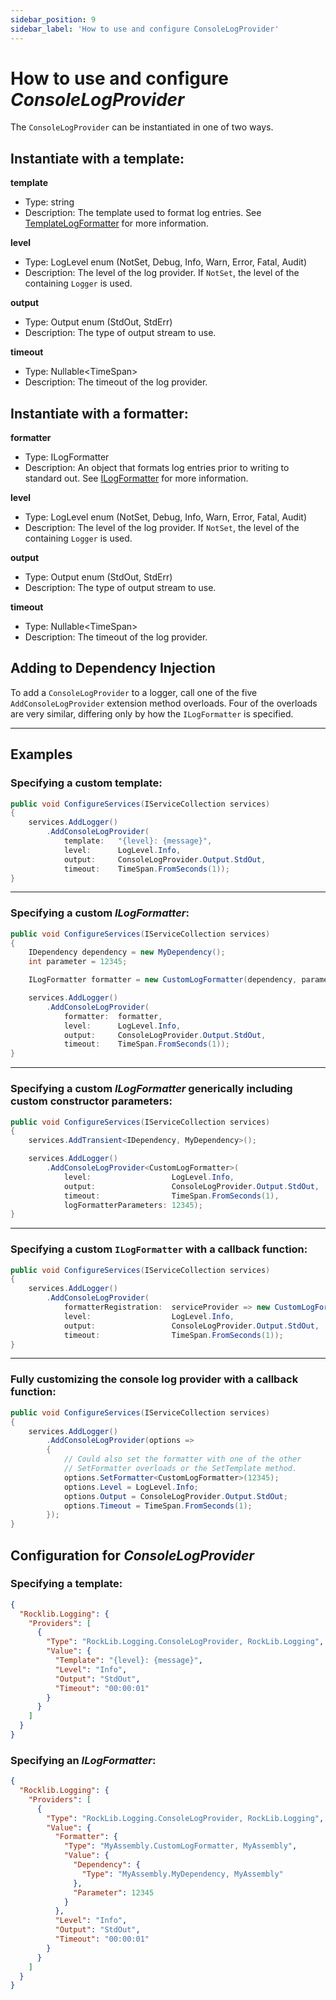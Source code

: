 ```yaml
---
sidebar_position: 9
sidebar_label: 'How to use and configure ConsoleLogProvider'
---
```


# How to use and configure _ConsoleLogProvider_

The `ConsoleLogProvider` can be instantiated in one of two ways.

## Instantiate with a template:

**template**
  - Type: string
  - Description: The template used to format log entries. See [TemplateLogFormatter](Formatting.md#template) for more information.

**level**
  - Type: LogLevel enum (NotSet, Debug, Info, Warn, Error, Fatal, Audit)
  - Description: The level of the log provider. If `NotSet`, the level of the containing `Logger` is used.

**output**
  - Type: Output enum (StdOut, StdErr)
  - Description: The type of output stream to use.

**timeout**
  - Type: Nullable\<TimeSpan\>
  - Description: The timeout of the log provider.

## Instantiate with a formatter:

**formatter**
  - Type: ILogFormatter
  - Description: An object that formats log entries prior to writing to standard out. See [ILogFormatter](Formatting.md#ilogformatter) for more information.

**level**
  - Type: LogLevel enum (NotSet, Debug, Info, Warn, Error, Fatal, Audit)
  - Description: The level of the log provider. If `NotSet`, the level of the containing `Logger` is used.

**output**
  - Type: Output enum (StdOut, StdErr)
  - Description: The type of output stream to use.

**timeout**
  - Type: Nullable\<TimeSpan\>
  - Description: The timeout of the log provider.

## Adding to Dependency Injection

To add a `ConsoleLogProvider` to a logger, call one of the five `AddConsoleLogProvider` extension method overloads. Four of the overloads are very similar, differing only by how the `ILogFormatter` is specified.

---

## Examples

### Specifying a custom template:

```csharp
public void ConfigureServices(IServiceCollection services)
{
    services.AddLogger()
        .AddConsoleLogProvider(
            template:   "{level}: {message}",
            level:      LogLevel.Info,
            output:     ConsoleLogProvider.Output.StdOut,
            timeout:    TimeSpan.FromSeconds(1));
}
```
---

### Specifying a custom _ILogFormatter_:

```csharp
public void ConfigureServices(IServiceCollection services)
{
    IDependency dependency = new MyDependency();
    int parameter = 12345;

    ILogFormatter formatter = new CustomLogFormatter(dependency, parameter);

    services.AddLogger()
        .AddConsoleLogProvider(
            formatter:  formatter,
            level:      LogLevel.Info,
            output:     ConsoleLogProvider.Output.StdOut,
            timeout:    TimeSpan.FromSeconds(1));
}
```
---

### Specifying a custom _ILogFormatter_ generically including custom constructor parameters:

```csharp
public void ConfigureServices(IServiceCollection services)
{
    services.AddTransient<IDependency, MyDependency>();

    services.AddLogger()
        .AddConsoleLogProvider<CustomLogFormatter>(
            level:                  LogLevel.Info,
            output:                 ConsoleLogProvider.Output.StdOut,
            timeout:                TimeSpan.FromSeconds(1),
            logFormatterParameters: 12345);
}
```
---

### Specifying a custom `ILogFormatter` with a callback function:

```csharp
public void ConfigureServices(IServiceCollection services)
{
    services.AddLogger()
        .AddConsoleLogProvider(
            formatterRegistration:  serviceProvider => new CustomLogFormatter(new MyDependency(), 12345),
            level:                  LogLevel.Info,
            output:                 ConsoleLogProvider.Output.StdOut,
            timeout:                TimeSpan.FromSeconds(1));
}
```
---

### Fully customizing the console log provider with a callback function:
```csharp
public void ConfigureServices(IServiceCollection services)
{
    services.AddLogger()
        .AddConsoleLogProvider(options =>
        {
            // Could also set the formatter with one of the other
            // SetFormatter overloads or the SetTemplate method.
            options.SetFormatter<CustomLogFormatter>(12345);
            options.Level = LogLevel.Info;
            options.Output = ConsoleLogProvider.Output.StdOut;
            options.Timeout = TimeSpan.FromSeconds(1);
        });
}
```

## Configuration for _ConsoleLogProvider_

### Specifying a template:

```json
{
  "Rocklib.Logging": {
    "Providers": [
      {
        "Type": "RockLib.Logging.ConsoleLogProvider, RockLib.Logging",
        "Value": {
          "Template": "{level}: {message}",
          "Level": "Info",
          "Output": "StdOut",
          "Timeout": "00:00:01"
        }
      }
    ]
  }
}
```

### Specifying an _ILogFormatter_:

```json
{
  "Rocklib.Logging": {
    "Providers": [
      {
        "Type": "RockLib.Logging.ConsoleLogProvider, RockLib.Logging",
        "Value": {
          "Formatter": {
            "Type": "MyAssembly.CustomLogFormatter, MyAssembly",
            "Value": {
              "Dependency": {
                "Type": "MyAssembly.MyDependency, MyAssembly"
              },
              "Parameter": 12345
            }
          },
          "Level": "Info",
          "Output": "StdOut",
          "Timeout": "00:00:01"
        }
      }
    ]
  }
}
```
